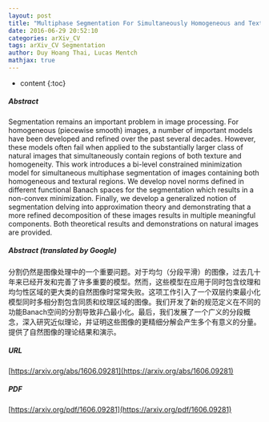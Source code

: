 ```yaml
---
layout: post
title: "Multiphase Segmentation For Simultaneously Homogeneous and Textural Images"
date: 2016-06-29 20:52:10
categories: arXiv_CV
tags: arXiv_CV Segmentation
author: Duy Hoang Thai, Lucas Mentch
mathjax: true
---
```


* content
{:toc}

##### Abstract
Segmentation remains an important problem in image processing. For homogeneous (piecewise smooth) images, a number of important models have been developed and refined over the past several decades. However, these models often fail when applied to the substantially larger class of natural images that simultaneously contain regions of both texture and homogeneity. This work introduces a bi-level constrained minimization model for simultaneous multiphase segmentation of images containing both homogeneous and textural regions. We develop novel norms defined in different functional Banach spaces for the segmentation which results in a non-convex minimization. Finally, we develop a generalized notion of segmentation delving into approximation theory and demonstrating that a more refined decomposition of these images results in multiple meaningful components. Both theoretical results and demonstrations on natural images are provided.

##### Abstract (translated by Google)
分割仍然是图像处理中的一个重要问题。对于均匀（分段平滑）的图像，过去几十年来已经开发和完善了许多重要的模型。然而，这些模型在应用于同时包含纹理和均匀性区域的更大类的自然图像时常常失败。这项工作引入了一个双层约束最小化模型同时多相分割包含同质和纹理区域的图像。我们开发了新的规范定义在不同的功能Banach空间的分割导致非凸最小化。最后，我们发展了一个广义的分段概念，深入研究近似理论，并证明这些图像的更精细分解会产生多个有意义的分量。提供了自然图像的理论结果和演示。

##### URL
[https://arxiv.org/abs/1606.09281](https://arxiv.org/abs/1606.09281)

##### PDF
[https://arxiv.org/pdf/1606.09281](https://arxiv.org/pdf/1606.09281)

